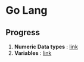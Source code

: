 # Go Lang

## Progress

1. **Numeric Data types** : [link](./Datatypes/READMe.md)
2. **Variables** : [link](./Variables/README.md)

